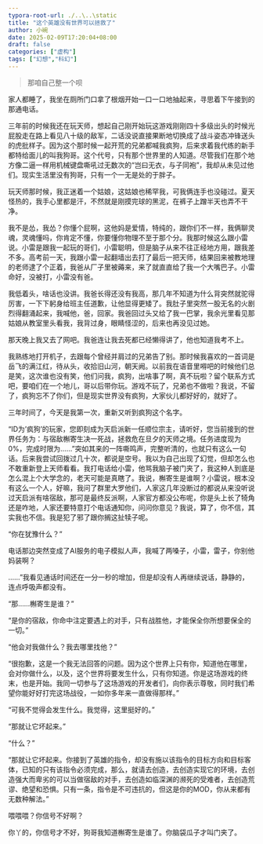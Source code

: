 ```yaml
---
typora-root-url: ./..\..\static
title: "这个英雄没有世界可以拯救了"
author: 小碗
date: 2025-02-09T17:20:04+08:00
draft: false
categories: ["虚构"]
tags: ["幻想","科幻"]
---
```


> 那咱自己整一个呗

家人都睡了，我坐在厕所门口拿了根烟开始一口一口地抽起来，寻思着下午接到的那通电话。

三年前的时候我还在玩天师，想起自己刚开始玩这游戏刚刚四十多级出头的时候光屁股走在路上看见八十级的敌军，二话没说直接果断地切换成了战斗姿态冲锋送头的虎批样子。因为这个那时候一起开荒的兄弟都喊我疯狗，后来求着我代练的新手都特给面儿的叫我狗哥。这个代号，只有那个世界里的人知道。尽管我们在那个地方像二逼一样用机械键盘嘶吼过无数次的“岂曰无衣，与子同袍”，我却从未见过他们。现实生活里没有狗哥，只有一个一无是处的于胖子。

玩天师那时候，我正迷着一个姑娘，这姑娘也稀罕我，可我俩连手也没碰过。夏天怪热的，我手心里都是汗，不然就是刚摸完球的黑泥，在裤子上蹭半天也弄不干净。

我不是怂，我怂？你懂个屁啊，这他妈是爱情，特纯的，跟你们不一样，我俩聊灵魂，灵魂懂吗，你肯定不懂，你要懂你物理不至于那个分。我那时候这么跟小雷说。小雷是跟我一起玩的哥们，小雷聪明，但是脑子从来不往正经地方用，跟我差不多。高考前一天，我跟小雷一起翻墙出去打了最后一把天师，结果回来被教地理的老师逮了个正着，我爸从厂子里被薅来，来了就直直给了我一个大嘴巴子。小雷命好，没被打，小雷没有爸。

我低着头，啥话也没讲。我爸长得还没有我高，那几年不知道为什么背突然就驼得厉害，一下下躬身给班主任道歉，让他显得更矮了。我肚子里突然一股无名的火剧烈得翻涌起来，我喊他，爸，回家。我爸回过头又给了我一巴掌，我余光里看见那姑娘从教室里头看我，我背过身，眼睛怪涩的，后来也再没见过她。

那天晚上我又去了网吧。我爸连让我去死都已经懒得讲了，他也知道我考不上。

我熟练地打开机子，去跟每个曾经并肩过的兄弟告了别。那时候我喜欢的一首词是岳飞的满江红，待从头，收拾旧山河，朝天阙。以前我在语音里嘚吧的时候他们总是笑，这次谁也没有笑，他们问我，疯狗，出啥事了啊，真不玩啦？留个联系方式吧，要咱们在一个地儿，哥以后带你玩。游戏不玩了，兄弟也不做啦？我说，不留了，疯狗忘不了你们，但是现实世界没有疯狗，大家伙儿都好好的，就好了。

三年时间了，今天是我第一次，重新又听到疯狗这个名字。

“ID为’疯狗’的玩家，您即刻成为天启派新一任顺位宗主，请听好，您当前接到的世界任务为：与宿敌槲寄生决一死战，拯救危在旦夕的天师之境。任务进度现为0%，完成时限为……”突如其来的一阵嘶鸣声，完整听清的，也就只有这么一句话。后来我尝试回拨过几十次，都说是空号。我以为自己出现了幻觉，但却怎么也不敢重新登上天师看看。我打电话给小雷，他骂我脑子被门夹了，我这种人到底是怎么混上个大学念的，老天可能是真瞎了。我说，槲寄生是谁啊？小雷说，根本没有这么一个人，好嘛，我问了群里大罗他们，人家这几年没断过的都说从来没听说过天启派有啥宿敌，那可是最终反派啊，人家官方都没公布呢，你是头上长了犄角还是咋地，人家还要特意打个电话通知你，问问你意见？我说，算了，你不信，其实我也不信。我是犯了邪了跟你搁这扯犊子呢。

“你在犹豫什么？”

电话那边突然变成了AI服务的电子模拟人声，我喊了两嗓子，小雷，雷子，你别他妈装啊？

……”我看见通话时间还在一分一秒的增加，但是却没有人再继续说话，静静的，连点呼吸声都没有。

“那……槲寄生是谁？”

“是你的宿敌，你命中注定要遇上的对手，只有战胜他，才能保全你所想要保全的一切。”

“他会对我做什么？我去哪里找他？”

“很抱歉，这是一个我无法回答的问题。因为这个世界上只有你，知道他在哪里，会对你做什么，以及，这个世界将要发生什么，只有你知道。你是这场游戏的终末，也是开始。我同一切参与了这场游戏的开发者们，向你表示尊敬，同时我们希望你能好好打完这场战役，一如你多年来一直做得那样。”

“可我不觉得会发生什么。我觉得，这里挺好的。”

“那就让它坏起来。”

“什么？”

“那就让它坏起来。你接到了英雄的指令，却没有施以该指令的目标方向和目标客体，已知的只有该指令必须完成，那么，就请去创造，去创造实现它的环境，去创造强大而卑劣的可以当做宿敌的对手，去创造如临深渊的濒死的受难者，去创造荒谬、绝望和恐惧。只有一条，指令是不可违抗的，但这是你的MOD，你从来都有无数种解法。”

喂喂喂？你信号不好啊？

你丫的，你信号才不好，狗哥我知道槲寄生是谁了。你脑袋瓜子才叫门夹了。